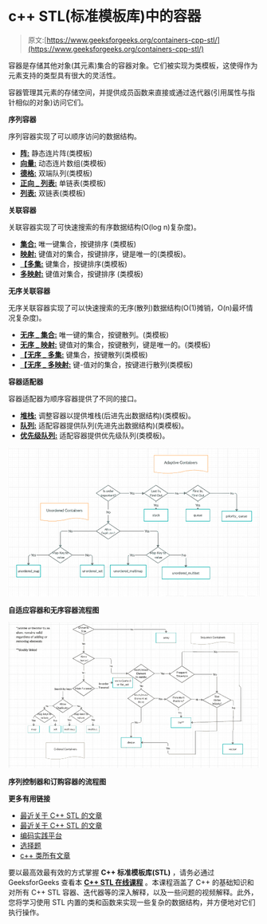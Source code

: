 # c++ STL(标准模板库)中的容器

> 原文:[https://www.geeksforgeeks.org/containers-cpp-stl/](https://www.geeksforgeeks.org/containers-cpp-stl/)

容器是存储其他对象(其元素)集合的容器对象。它们被实现为类模板，这使得作为元素支持的类型具有很大的灵活性。

容器管理其元素的存储空间，并提供成员函数来直接或通过迭代器(引用属性与指针相似的对象)访问它们。

**序列容器**

序列容器实现了可以顺序访问的数据结构。

*   [**阵:**](https://www.geeksforgeeks.org/array-class-c/) 静态连片阵(类模板)
*   [**向量:**](https://www.geeksforgeeks.org/vector-in-cpp-stl/) 动态连片数组(类模板)
*   [**德格:**](https://www.geeksforgeeks.org/deque-cpp-stl/) 双端队列(类模板)
*   [**正向 _ 列表:**](https://www.geeksforgeeks.org/forward-list-c-set-1-introduction-important-functions/) 单链表(类模板)
*   [**列表:**](https://www.geeksforgeeks.org/list-cpp-stl/) 双链表(类模板)

**关联容器**

关联容器实现了可快速搜索的有序数据结构(O(log n)复杂度)。

*   [**集合:**](https://www.geeksforgeeks.org/set-in-cpp-stl/) 唯一键集合，按键排序
    (类模板)
*   [**映射:**](https://www.geeksforgeeks.org/map-associative-containers-the-c-standard-template-library-stl/) 键值对的集合，按键排序，键是唯一的(类模板)。
*   [**【多集:**](https://www.geeksforgeeks.org/multiset-in-cpp-stl/) 键集合，按键排序(类模板)
*   [**多映射:**](https://www.geeksforgeeks.org/multimap-associative-containers-the-c-standard-template-library-stl/) 键值对集合，按键排序
    (类模板)

**无序关联容器**

无序关联容器实现了可以快速搜索的无序(散列)数据结构(O(1)摊销，O(n)最坏情况复杂度)。

*   [**无序 _ 集合:**](https://www.geeksforgeeks.org/unorderd_set-stl-uses/) 唯一键的集合，按键散列。(类模板)
*   [**无序 _ 映射:**](https://www.geeksforgeeks.org/unordered_map-in-stl-and-its-applications/) 键值对的集合，按键散列，键是唯一的。(类模板)
*   [**【无序 _ 多集:**](https://www.geeksforgeeks.org/unordered_multiset-and-its-uses/) 键集合，按键散列(类模板)
*   [**【无序 _ 多映射:**](https://www.geeksforgeeks.org/unordered_multimap-and-its-application/) 键-值对的集合，按键进行散列(类模板)

**容器适配器**

容器适配器为顺序容器提供了不同的接口。

*   [**堆栈:**](https://www.geeksforgeeks.org/stack-in-cpp-stl/) 调整容器以提供堆栈(后进先出数据结构)(类模板)。
*   [**队列:**](https://www.geeksforgeeks.org/queue-cpp-stl/) 适配容器提供队列(先进先出数据结构)(类模板)。
*   [**优先级队列:**](https://www.geeksforgeeks.org/priority-queue-in-cpp-stl/) 适配容器提供优先级队列(类模板)。

[![](img/293ab493f70174e62018d416c4165080.png)](https://media.geeksforgeeks.org/wp-content/cdn-uploads/20200219122316/Adaptive-and-Unordered-Containers-in-C-STL.png)

**自适应容器和无序容器流程图**

[![](img/4db2892f98ae764360c53ed1eca0fd73.png)](https://media.geeksforgeeks.org/wp-content/cdn-uploads/20200219122358/Sequence-and-Unordered-Containers-in-C-STL.png)

**序列控制器和订购容器的流程图**

**更多有用链接**

*   [最近关于 C++ STL 的文章](https://www.geeksforgeeks.org/tag/stl/)
*   [最近关于 C++ STL 的文章](https://www.geeksforgeeks.org/category/cpp/)
*   [编码实践平台](https://practice.geeksforgeeks.org/)
*   [选择题](https://www.geeksforgeeks.org/quiz-corner-gq/#C++%20Programming%20Mock%20Tests)
*   [c++ 类所有文章](https://www.geeksforgeeks.org/c-plus-plus/)

要以最高效最有效的方式掌握 **C++ 标准模板库(STL)** ，请务必通过 GeeksforGeeks 查看本 [**C++ STL 在线课程**](https://practice.geeksforgeeks.org/courses/cpp-stl) 。本课程涵盖了 C++ 的基础知识和对所有 C++ STL 容器、迭代器等的深入解释，以及一些问题的视频解释。此外，您将学习使用 STL 内置的类和函数来实现一些复杂的数据结构，并方便地对它们执行操作。